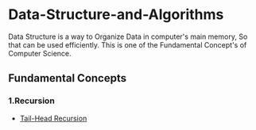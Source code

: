 # Data-Structure-and-Algorithms
Data Structure is a way to Organize Data in computer's main memory, So that can be used efficiently. This is one of the Fundamental Concept's of Computer Science.
## Fundamental Concepts
### 1.Recursion
  * [Tail-Head Recursion](https://github.com/devarshitrivedi01/Data-Structure-and-Algorithms/blob/main/Recursion/Tail-Head%20Recursion)
